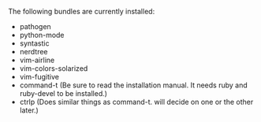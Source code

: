 
The following bundles are currently installed:
- pathogen
- python-mode
- syntastic
- nerdtree
- vim-airline
- vim-colors-solarized
- vim-fugitive
- command-t (Be sure to read the installation manual. It needs ruby and ruby-devel to be installed.)
- ctrlp (Does similar things as command-t. will decide on one or the other later.)
